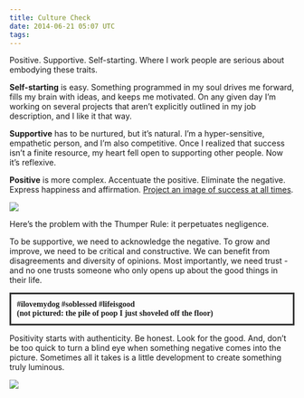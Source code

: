 ```yaml
---
title: Culture Check
date: 2014-06-21 05:07 UTC
tags:
---
```


Positive. Supportive. Self-starting. Where I work people are serious about embodying these traits.

**Self-starting** is easy. Something programmed in my soul drives me forward, fills my brain with ideas, and keeps me motivated. On any given day I’m working on several projects that aren’t explicitly outlined in my job description, and I like it that way.

**Supportive** has to be nurtured, but it’s natural. I’m a hyper-sensitive, empathetic person, and I’m also competitive. Once I realized that success isn’t a finite resource, my heart fell open to supporting other people. Now it’s reflexive.

**Positive** is more complex. Accentuate the positive. Eliminate the negative. Express happiness and affirmation. [Project an image of success at all times](http://youtu.be/bhbsCVAdiNY?t=56s).

<img src="/img/thumperrule.jpg"/>

Here’s the problem with the Thumper Rule: it perpetuates negligence.

To be supportive, we need to acknowledge the negative. To grow and improve, we need to be critical and constructive. We can benefit from disagreements and diversity of opinions. Most importantly, we need trust - and no one trusts someone who only opens up about the good things in their life.

<p style="font-family: source-serif-pro, serif; font-weight: bold; border: 3px solid #333; padding: 10px;">#ilovemydog #soblessed #lifeisgood <br/> (not pictured: the pile of poop I just shoveled off the floor)</p>

Positivity starts with authenticity. Be honest. Look for the good. And, don’t be too quick to turn a blind eye when something negative comes into the picture. Sometimes all it takes is a little development to create something truly luminous.

<img src="/img/negativephoto.jpg"/>


